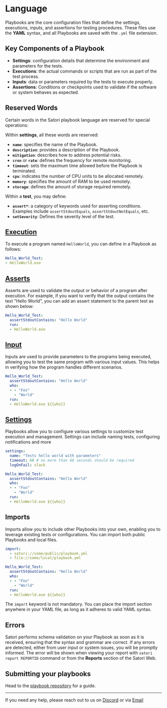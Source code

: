 # Language

Playbooks are the core configuration files that define the settings, executions, inputs, and assertions for testing procedures. These files use the **YAML** syntax, and all Playbooks are saved with the `.yml` file extension.


## Key Components of a Playbook

- **Settings**: configuration details that determine the environment and parameters for the tests.
- **Executions**: the actual commands or scripts that are run as part of the test process.
- **Inputs**: data or parameters required by the tests to execute properly.
- **Assertions**: Conditions or checkpoints used to validate if the software or system behaves as expected.

## Reserved Words

Certain words in the Satori playbook language are reserved for special operations:

Within **settings**, all these words are reserved:
- **`name`**: specifies the name of the Playbook.
- **`description`**: provides a description of the Playbook.
- **`mitigation`**: describes how to address potential risks.
- **`cron`** or **`rate`**: defines the frequency for remote monitoring.
- **`timeout`**: sets the maximum time allowed before the Playbook is terminated.
- **`cpu`**: indicates the number of CPU units to be allocated remotely.
- **`memory`**: specifies the amount of RAM to be used remotely.
- **`storage`**: defines the amount of storage required remotely.

Within a **test**, you may define:
- **`assert*`**: a category of keywords used for asserting conditions. Examples include `assertStdoutEquals`, `assertStdoutNotEquals`, etc.
- **`setSeverity`**: Defines the severity level of the test.

## [Execution](execution.md)

To execute a program named `HelloWorld`, you can define in a Playbook as follows:

```yml
Hello_World_Test:
- HelloWorld.exe
```

## [Asserts](asserts.md)

Asserts are used to validate the output or behavior of a program after execution. For example, if you want to verify that the output contains the text "Hello World", you can add an assert statement to the parent test as shown below:

```yml
Hello_World_Test:
  assertStdoutContains: "Hello World"
  run:
  - HelloWorld.exe
```

## [Input](inputs.md)

Inputs are used to provide parameters to the programs being executed, allowing you to test the same program with various input values. This helps in verifying how the program handles different scenarios.

```yml
Hello_World_Test:
  assertStdoutContains: "Hello World"
  who:
  - - "Foo"
    - "World"
  run:
  - HelloWorld.exe ${{who}}
```

## [Settings](settings.md)

Playbooks allow you to configure various settings to customize test execution and management. Settings can include naming tests, configuring notifications and more

```yml
settings:
  name: "Tests hello world with parameters"
  timeout: 60 # no more than 60 seconds should be required
  logOnFail: slack

Hello_World_Test:
  assertStdoutContains: "Hello World"
  who:
  - - "Foo"
    - "World"
  run:
  - HelloWorld.exe ${{who}}
```

## Imports

Imports allow you to include other Playbooks into your own, enabling you to leverage existing tests or configurations. You can import both public Playbooks and local files. 

```yml
import:
  - satori://some/public/playbook.yml
  - file://some/local/playbook.yml

Hello_World_Test:
  assertStdoutContains: "Hello World"
  who:
  - - "Foo"
    - "World"
  run:
  - HelloWorld.exe ${{who}}
```

The `import` keyword is not mandatory. You can place the import section anywhere in your YAML file, as long as it adheres to valid YAML syntax.

## Errors

Satori performs schema validation on your Playbook as soon as it is received, ensuring that the syntax and grammar are correct. If any errors are detected, either from user input or system issues, you will be promptly informed.
The error will be shown when viewing your report with `satori report REPORTID` command or from the **Reports** section of the Satori Web.

## Submitting your playbooks

Head to the [playbook repository](https://github.com/satorici/playbooks) for a guide.

---
If you need any help, please reach out to us on [Discord](https://discord.gg/NJHQ4MwYtt) or via [Email](mailto:support@satori-ci.com)
